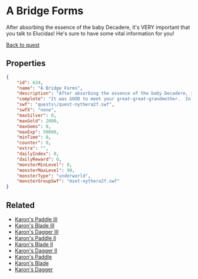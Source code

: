 # A Bridge Forms

After absorbing the essence of the baby Decadere, it's VERY important that you talk to Elucidas!  He's sure to have some vital information for you!

[Back to quest](../quests.md)

## Properties

```json
{
    "id": 634,
    "name": "A Bridge Forms",
    "description": "After absorbing the essence of the baby Decadere, it's VERY important that you talk to Elucidas!  He's sure to have some vital information for you!",
    "complete": "It was GOOD to meet your great-great-grandmother.  In fact, it was GREAT!",
    "swf": "quests\/quest-nythera2f.swf",
    "swfX": "none",
    "maxSilver": 0,
    "maxGold": 2000,
    "maxGems": 0,
    "maxExp": 50000,
    "minTime": 0,
    "counter": 0,
    "extra": "",
    "dailyIndex": 0,
    "dailyReward": 0,
    "monsterMinLevel": 0,
    "monsterMaxLevel": 99,
    "monsterType": "underworld",
    "monsterGroupSwf": "mset-nythera2f.swf"
}
```

## Related

- [Karon's Paddle III](../items/4138-karon-s-paddle-iii.md)
- [Karon's Blade III](../items/4139-karon-s-blade-iii.md)
- [Karon's Dagger III](../items/4140-karon-s-dagger-iii.md)
- [Karon's Paddle II](../items/4141-karon-s-paddle-ii.md)
- [Karon's Blade II](../items/4142-karon-s-blade-ii.md)
- [Karon's Dagger II](../items/4143-karon-s-dagger-ii.md)
- [Karon's Paddle ](../items/4144-karon-s-paddle.md)
- [Karon's Blade ](../items/4145-karon-s-blade.md)
- [Karon's Dagger ](../items/4146-karon-s-dagger.md)

